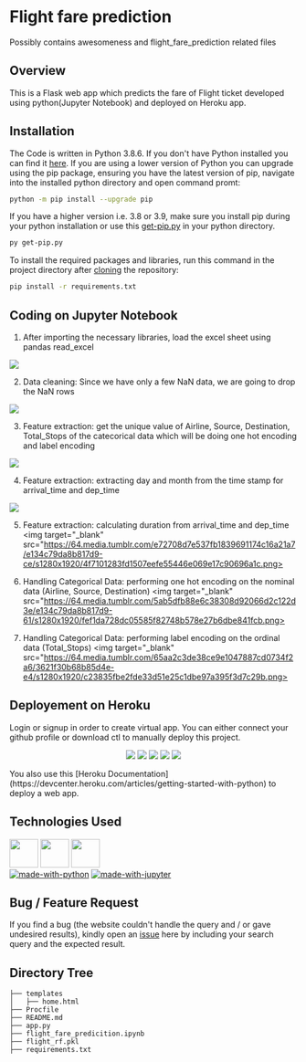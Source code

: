 # Flight fare prediction
Possibly contains awesomeness and flight_fare_prediction related files

## Overview
This is a Flask web app which predicts the fare of Flight ticket developed using python(Jupyter Notebook) and deployed on Heroku app.

## Installation
The Code is written in Python 3.8.6. If you don't have Python installed you can find it [here](https://www.python.org/downloads/). If you are using a lower version of Python you can upgrade using the pip package, ensuring you have the latest version of pip, navigate into the installed python directory and open command promt:
```bash
python -m pip install --upgrade pip
```
If you have a higher version i.e. 3.8 or 3.9, make sure you install pip during your python installation or use this [get-pip.py](https://bootstrap.pypa.io/get-pip.py) in your python directory.
```bash
py get-pip.py
```
To install the required packages and libraries, run this command in the project directory after [cloning](https://www.howtogeek.com/451360/how-to-clone-a-github-repository/) the repository:
```bash
pip install -r requirements.txt
```
## Coding on Jupyter Notebook
1. After importing the necessary libraries, load the excel sheet using pandas read_excel
<img target="_blank" src="https://64.media.tumblr.com/cbffa66fec5375457ff0f5407b503f3b/494bc3862fd97b16-69/s1280x1920/78f12d4de2a2bebe03dcde4d67bd1d01f4e4e438.png">

2. Data cleaning: Since we have only a few NaN data, we are going to drop the NaN rows
<img target="_blank" src="https://64.media.tumblr.com/05f2274f5da35ccc3340dc2d7a1111ad/e134c79da8b817d9-b3/s1280x1920/bd08a5e0e23fc4478f93d9b8cd0186b8a5e4c59d.png">


3. Feature extraction: get the unique value of Airline, Source, Destination, Total_Stops of the catecorical data which will be doing one hot encoding and label encoding
<img target="_blank" src="https://64.media.tumblr.com/a1a2fa3f732cffeaccfa17d9d4fcb5eb/494bc3862fd97b16-aa/s1280x1920/2f52f00b5500ea729e63f8381d02bf0c40b9fd75.png">

4. Feature extraction: extracting day and month from the time stamp for arrival_time and dep_time
<img target="_blank" src="https://64.media.tumblr.com/b2bc203943b82b1ef9da2223548a7439/3621f30b68b85d4e-cd/s1280x1920/159aec8ed666c14db120e6dbd5ebd1f704dfc2ad.png">

5. Feature extraction: calculating duration from arrival_time and dep_time
<img target="_blank" src="https://64.media.tumblr.com/e72708d7e537fb1839691174c16a21a7/e134c79da8b817d9-ce/s1280x1920/4f7101283fd1507eefe55446e069e17c90696a1c.png>

5. Handling Categorical Data: performing one hot encoding on the nominal data (Airline, Source, Destination)
<img target="_blank" src="https://64.media.tumblr.com/5ab5dfb88e6c38308d92066d2c122d3e/e134c79da8b817d9-61/s1280x1920/fef1da728dc05585f82748b578e27b6dbe841fcb.png>

6. Handling Categorical Data: performing label encoding on the ordinal data (Total_Stops)
<img target="_blank" src="https://64.media.tumblr.com/65aa2c3de38ce9e1047887cd0734f2a6/3621f30b68b85d4e-e4/s1280x1920/c23835fbe2fde33d51e25c1dbe97a395f3d7c29b.png>
                          
## Deployement on Heroku
Login or signup in order to create virtual app. You can either connect your github profile or download ctl to manually deploy this project.

<p align="center">
<img target="_blank" src="https://64.media.tumblr.com/0aead3e6710612287f7c3586ae3eb80c/3fafd73153537ff9-e7/s2048x3072/ee701c63d62cb3a12f38a84f392a4337be25e6b7.png">
<img target="_blank" src="https://64.media.tumblr.com/835f2d919c97703be0b62e37fbb80acb/2bd18ddb098acf53-b0/s1280x1920/40f119edfa41fa3699d4becfe5161cdb8ed95687.png">
<img target="_blank" src="https://64.media.tumblr.com/db7ad57dce8db4112c94d2cdecefbc0b/852e853e46f155de-47/s1280x1920/82f0c655ec4c6bd1731874bea5fa557c7fd89f52.png">
<img target="_blank" src="https://64.media.tumblr.com/2913051a7c514e205d33f14bdbed5057/4f88ec94f7a9d379-56/s1280x1920/b8893bd33120476bd19f31a2175ad5cbc597626e.png">
<img target="_blank" src="https://64.media.tumblr.com/029bdfc5d6ab73e7cb4c51998659426b/3a090db3c9309298-99/s1280x1920/35b30c80e25da93e4ce32e61e8e469b7d91952a0.png">
</p>
You also use this [Heroku Documentation](https://devcenter.heroku.com/articles/getting-started-with-python) to deploy a web app.

## Technologies Used
[<img target="_blank" src="https://flask.palletsprojects.com/en/1.1.x/_images/flask-logo.png" height=50>](https://flask.palletsprojects.com/en/1.1.x/) [<img target="_blank" src="https://number1.co.za/wp-content/uploads/2017/10/gunicorn_logo-300x85.png" height=50>](https://gunicorn.org) [<img target="_blank" src="https://scikit-learn.org/stable/_static/scikit-learn-logo-small.png" height=50>](https://scikit-learn.org/stable/)
<br>
[![made-with-python](https://img.shields.io/badge/made%20with-Python-yellow)](https://www.python.org/) [![made-with-jupyter](https://img.shields.io/badge/made%20with-Jupyter-orange)](https://jupyter.org/)

## Bug / Feature Request

If you find a bug (the website couldn't handle the query and / or gave undesired results), kindly open an [issue](https://github.com/arunmozhidevan/flight_fare_prediction/issues) here by including your search query and the expected result.

## Directory Tree 
```
├── templates
│   ├── home.html
├── Procfile
├── README.md
├── app.py
├── flight_fare_predicition.ipynb
├── flight_rf.pkl
├── requirements.txt
```
